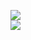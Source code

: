 [![](https://img.shields.io/badge/Made%20With-Github%20Spray-lightgrey.svg?style=for-the-badge&logo=github)](https://github.com/Annihil/github-spray#4040)  
[![](https://i.imgur.com/2DrTn0Z.gif)](https://github.com/Annihil/github-spray)